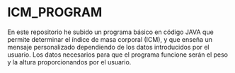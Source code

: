 # ICM_PROGRAM
En este repositorio he subido un programa básico en código JAVA que permite determinar el índice de masa corporal (ICM), y que enseña un mensaje personalizado dependiendo de los datos introducidos por el usuario.
Los datos necesarios para que el programa funcione serán el peso y la altura proporcionandos por el usuario.
